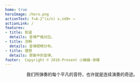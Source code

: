 ```yaml
---
home: true
heroImage: /hero.png
actionText: f=A·2^(x/n) x,n∈N+ →
actionLink: /
features:
- title: 和谐
  details: 音律严格对应。
- title: 流畅
  details: 音律顺畅分布。
- title: 理想
  details: 想象中的音律。
footer:  Copyright © 2018-Present 小蛐蛐·湫曗
---
```


<center class="footer">我们所弹奏的每个平凡的音符，也许就是连续演奏的奇迹。</center >


<!-- 注意，每个冒号后必须有个空格 -->

